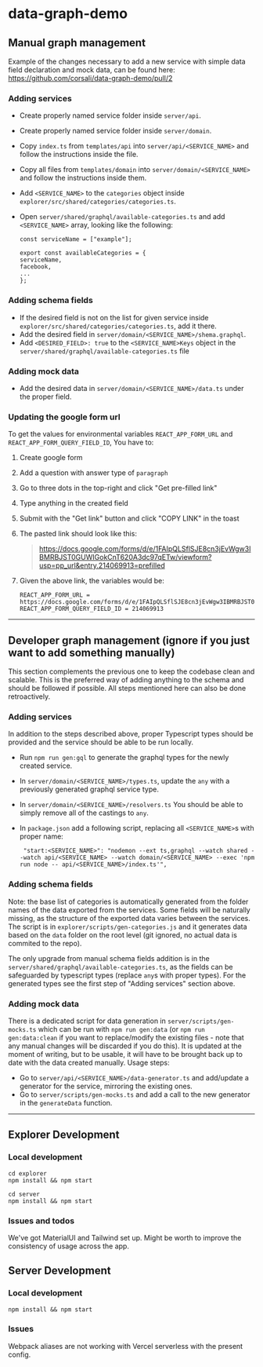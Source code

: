 # data-graph-demo

## Manual graph management

Example of the changes necessary to add a new service with simple data field declaration and mock data, can be found here:
https://github.com/corsali/data-graph-demo/pull/2

### Adding services

- Create properly named service folder inside `server/api`.
- Create properly named service folder inside `server/domain`.
- Copy `index.ts` from `templates/api` into `server/api/<SERVICE_NAME>` and follow the instructions inside the file.
- Copy all files from `templates/domain` into `server/domain/<SERVICE_NAME>` and follow the instructions inside them.
- Add `<SERVICE_NAME>` to the `categories` object inside `explorer/src/shared/categories/categories.ts`.
- Open `server/shared/graphql/available-categories.ts` and add `<SERVICE_NAME>` array, looking like the following:

  ```
  const serviceName = ["example"];

  export const availableCategories = {
  serviceName,
  facebook,
  ...
  };
  ```

### Adding schema fields

- If the desired field is not on the list for given service inside `explorer/src/shared/categories/categories.ts`, add it there.
- Add the desired field in `server/domain/<SERVICE_NAME>/shema.graphql`.
- Add `<DESIRED_FIELD>: true` to the `<SERVICE_NAME>Keys` object in the `server/shared/graphql/available-categories.ts` file

### Adding mock data

- Add the desired data in `server/domain/<SERVICE_NAME>/data.ts` under the proper field.

### Updating the google form url

To get the values for environmental variables `REACT_APP_FORM_URL` and `REACT_APP_FORM_QUERY_FIELD_ID`, You have to:

1. Create google form
2. Add a question with answer type of `paragraph`
3. Go to three dots in the top-right and click "Get pre-filled link"
4. Type anything in the created field
5. Submit with the "Get link" button and click "COPY LINK" in the toast
6. The pasted link should look like this:

   > https://docs.google.com/forms/d/e/1FAIpQLSflSJE8cn3jEvWgw3IBMRBJST0GUWIGokCnT620A3dc97qETw/viewform?usp=pp_url&entry.214069913=prefilled

7. Given the above link, the variables would be:

   ```
   REACT_APP_FORM_URL = https://docs.google.com/forms/d/e/1FAIpQLSflSJE8cn3jEvWgw3IBMRBJST0GUWIGokCnT620A3dc97qETw/viewform
   REACT_APP_FORM_QUERY_FIELD_ID = 214069913
   ```

---

## Developer graph management (ignore if you just want to add something manually)

This section complements the previous one to keep the codebase clean and scalable. This is the preferred way of adding anything to the schema and should be followed if possible. All steps mentioned here can also be done retroactively.

### Adding services

In addition to the steps described above, proper Typescript types should be provided and the service should be able to be run locally.

- Run `npm run gen:gql` to generate the graphql types for the newly created service.
- In `server/domain/<SERVICE_NAME>/types.ts`, update the `any` with a previously generated graphql service type.
- In `server/domain/<SERVICE_NAME>/resolvers.ts` You should be able to simply remove all of the castings to `any`.
- In `package.json` add a following script, replacing all `<SERVICE_NAME>`s with proper name:

  ```
   "start:<SERVICE_NAME>": "nodemon --ext ts,graphql --watch shared --watch api/<SERVICE_NAME> --watch domain/<SERVICE_NAME> --exec 'npm run node -- api/<SERVICE_NAME>/index.ts'",

  ```

### Adding schema fields

Note: the base list of categories is automatically generated from the folder names of the data exported from the services. Some fields will be naturally missing, as the structure of the exported data varies between the services. The script is in `explorer/scripts/gen-categories.js` and it generates data based on the `data` folder on the root level (git ignored, no actual data is commited to the repo).

The only upgrade from manual schema fields addition is in the `server/shared/graphql/available-categories.ts`, as the fields can be safeguarded by typescript types (replace `any`s with proper types). For the generated types see the first step of "Adding services" section above.

### Adding mock data

There is a dedicated script for data generation in `server/scripts/gen-mocks.ts` which can be run with `npm run gen:data` (or `npm run gen:data:clean` if you want to replace/modify the existing files - note that any manual changes will be discarded if you do this).
It is updated at the moment of writing, but to be usable, it will have to be brought back up to date with the data created manually.
Usage steps:

- Go to `server/api/<SERVICE_NAME>/data-generator.ts` and add/update a generator for the service, mirroring the existing ones.
- Go to `server/scripts/gen-mocks.ts` and add a call to the new generator in the `generateData` function.

---

## Explorer Development

### Local development

```
cd explorer
npm install && npm start
```

```
cd server
npm install && npm start
```

### Issues and todos

We've got MaterialUI and Tailwind set up. Might be worth to improve the consistency of usage across the app.

## Server Development

### Local development

```
npm install && npm start
```

### Issues

Webpack aliases are not working with Vercel serverless with the present config.
